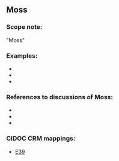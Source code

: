 
## Moss 

###  Scope note: 
"Moss" 

### Examples: 

* 
* 
* 

### References to discussions of Moss:

* 

* 

* 

### CIDOC CRM mappings: 

* [E39](http://www.cidoc-crm.org/Entity/e39-actor/version-6.1)



